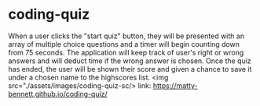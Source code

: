 # coding-quiz
When a user clicks the "start quiz" button, they will be presented with an array of multiple choice questions and a timer will begin counting down from 75 seconds. The application will keep track of user's right or wrong answers and will deduct time if the wrong answer is chosen. Once the quiz has ended, the user will be shown their score and given a chance to save it under a chosen name to the highscores list.
<img src="./assets/images/coding-quiz-sc/>
link: https://matty-bennett.github.io/coding-quiz/
